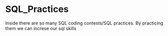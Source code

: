 # SQL_Practices
Inside there are so many SQL coding contests/SQL practices. By practicing them we can increse our sql skills

